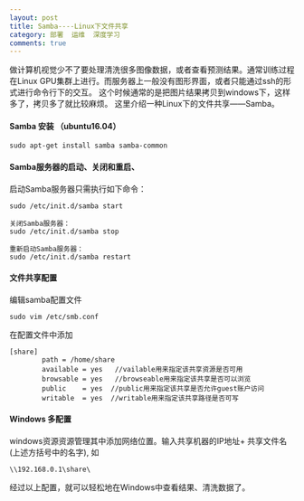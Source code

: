 ```yaml
---
layout: post
title: Samba----Linux下文件共享
category: 部署  运维  深度学习
comments: true
---
```


做计算机视觉少不了要处理清洗很多图像数据，或者查看预测结果。通常训练过程在Linux GPU集群上进行。而服务器上一般没有图形界面，或者只能通过ssh的形式进行命令行下的交互。 这个时候通常的是把图片结果拷贝到windows下，这样多了，拷贝多了就比较麻烦。 这里介绍一种Linux下的文件共享——Samba。


#### Samba 安装 （ubuntu16.04）

```shell
sudo apt-get install samba samba-common
```

#### Samba服务器的启动、关闭和重启、

启动Samba服务器只需执行如下命令：

```shell
sudo /etc/init.d/samba start
```

```shell
关闭Samba服务器：
sudo /etc/init.d/samba stop
```

```shell
重新启动Samba服务器：
sudo /etc/init.d/samba restart
```

#### 文件共享配置
编辑samba配置文件 
```shell
sudo vim /etc/smb.conf
```
在配置文件中添加
```
[share]  
        path = /home/share  
        available = yes   //vailable用来指定该共享资源是否可用  
        browsable = yes   //browseable用来指定该共享是否可以浏览  
        public    = yes  //public用来指定该共享是否允许guest账户访问  
        writable  = yes  //writable用来指定该共享路径是否可写
```

#### Windows 多配置
windows资源资源管理其中添加网络位置。输入共享机器的IP地址+ 共享文件名(上述方括号中的名字), 如
```shell
\\192.168.0.1\share\
```

经过以上配置，就可以轻松地在Windows中查看结果、清洗数据了。
